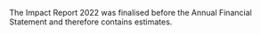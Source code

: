 The Impact Report 2022 was finalised before the Annual Financial Statement and therefore contains estimates.
